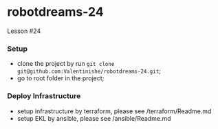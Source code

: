 # robotdreams-24
Lesson #24


### Setup
- clone the project by run ```git clone git@github.com:Valentinishe/robotdreams-24.git```;
- go to root folder in the project;

### Deploy Infrastructure
- setup infrastructure by terraform, please see /terraform/Readme.md
- setup EKL by ansible, please see /ansible/Readme.md